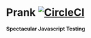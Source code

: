 # Prank [![CircleCI](https://circleci.com/gh/JakeSidSmith/prank/tree/master.svg?style=svg)](https://circleci.com/gh/JakeSidSmith/prank/tree/master)
**Spectacular Javascript Testing**
